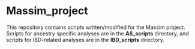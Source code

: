 # Massim_project
This repository contains scripts written/modified for the Massim project. Scripts for ancestry specific analyses are in the **AS_scripts** directory, and scripts for IBD-related analyses are in the **IBD_scripts** directory.